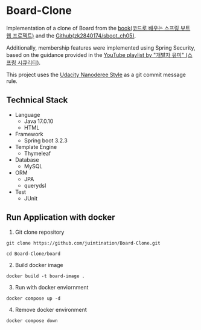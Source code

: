 # Board-Clone
Implementation of a clone of Board from the [book(코드로 배우는 스프링 부트 웹 프로젝트)](https://m.yes24.com/Goods/Detail/96051853) and the [Github(zk2840174/sboot_ch05)](https://github.com/zk2840174/sboot_ch05).

Additionally, membership features were implemented using Spring Security, based on the guidance provided in the [YouTube playlist by "개발자 유미" (스프링 시큐리티)](https://www.youtube.com/@xxxjjhhh/playlists).

This project uses the [Udacity Nanoderee Style](https://udacity.github.io/git-styleguide/) as a git commit message rule.

## Technical Stack

- Language
  - Java 17.0.10
  - HTML
- Framework
  - Spring boot 3.2.3
- Template Engine
  - Thymeleaf
- Database
  - MySQL
- ORM
  - JPA
  - querydsl
- Test
  - JUnit

## Run Application with docker

1. Git clone repository

```
git clone https://github.com/juintination/Board-Clone.git

cd Board-Clone/board
```

2. Build docker image

```
docker build -t board-image .
```

3. Run with docker enviornment

```
docker compose up -d
```

4. Remove docker environment

```
docker compose down
```
